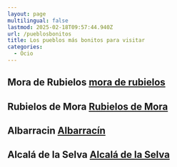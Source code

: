 ```yaml
---
layout: page
multilingual: false
lastmod: 2025-02-18T09:57:44.940Z
url: /pueblosbonitos
title: Los pueblos más bonitos para visitar
categories:
  - Ocio
---
```


## Mora de Rubielos [mora de rubielos](https://www.moraderubielos.com/)

## Rubielos de Mora [Rubielos de Mora](https://www.rubielosdemora.es/)

## Albarracin [Albarracín](https://www.albarracin.es/)

## Alcalá de la Selva [Alcalá de la Selva](https://www.alcaladelaselva.org/)

